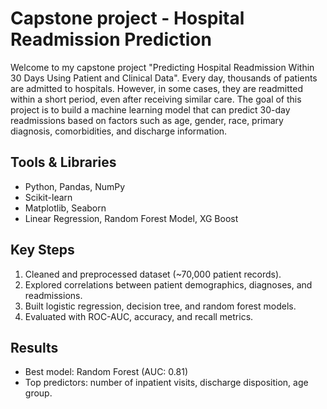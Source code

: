 # Capstone project - Hospital Readmission Prediction

Welcome to my capstone project "Predicting Hospital Readmission Within 30 Days Using Patient and Clinical Data".
Every day, thousands of patients are admitted to hospitals. However, in some cases, they are readmitted within a short period, even after receiving similar care. The goal of this project is to build a machine learning model that can predict 30-day readmissions based on factors such as age, gender, race, primary diagnosis, comorbidities, and discharge information. 

## Tools & Libraries
- Python, Pandas, NumPy  
- Scikit-learn  
- Matplotlib, Seaborn
- Linear Regression, Random Forest Model, XG Boost

## Key Steps
1. Cleaned and preprocessed dataset (~70,000 patient records).  
2. Explored correlations between patient demographics, diagnoses, and readmissions.  
3. Built logistic regression, decision tree, and random forest models.  
4. Evaluated with ROC-AUC, accuracy, and recall metrics.  

## Results
- Best model: Random Forest (AUC: 0.81)  
- Top predictors: number of inpatient visits, discharge disposition, age group.  

